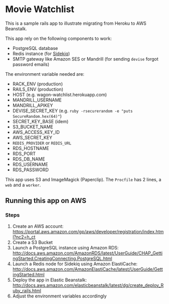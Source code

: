 # Movie Watchlist

This is a sample rails app to illustrate migrating from Heroku to AWS Beanstalk.

This app rely on the following components to work:

- PostgreSQL database
- Redis instance (for [Sidekiq](http://sidekiq.org/))
- SMTP gateway like Amazon SES or Mandrill (for sending `devise` forgot password emails)

The environment variable needed are:

- RACK_ENV (production)
- RAILS_ENV (production)
- HOST (e.g. wagon-watchlist.herokuapp.com)
- MANDRILL_USERNAME
- MANDRILL_APIKEY
- DEVISE_SECRET_KEY (e.g. `ruby -rsecurerandom -e "puts SecureRandom.hex(64)"`)
- SECRET_KEY_BASE (idem)
- S3_BUCKET_NAME
- AWS_ACCESS_KEY_ID
- AWS_SECRET_KEY
- `REDIS_PROVIDER` or `REDIS_URL`
- RDS_HOSTNAME
- RDS_PORT
- RDS_DB_NAME
- RDS_USERNAME
- RDS_PASSWORD

This app uses S3 and ImageMagick (Paperclip). The `Procfile` has 2 lines,
a `web` and a `worker`.

## Running this app on AWS

### Steps

1. Create an AWS account: https://portal.aws.amazon.com/gp/aws/developer/registration/index.html?nc2=h_ct
2. Create a S3 Bucket
3. Launch a PostgreSQL instance using Amazon RDS: http://docs.aws.amazon.com/AmazonRDS/latest/UserGuide/CHAP_GettingStarted.CreatingConnecting.PostgreSQL.html
4. Launch a Redis node for Sidekiq using Amazon ElastiCache: http://docs.aws.amazon.com/AmazonElastiCache/latest/UserGuide/GettingStarted.html
5. Deploy the app in Elastic Beanstalk: http://docs.aws.amazon.com/elasticbeanstalk/latest/dg/create_deploy_Ruby_rails.html
6. Adjust the environment variables accordingly


